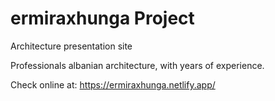 # ermiraxhunga Project
Architecture presentation site

Professionals albanian architecture, with years of experience.

Check online at: https://ermiraxhunga.netlify.app/
